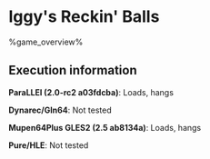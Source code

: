 # Iggy's Reckin' Balls 

%game_overview%

## Execution information

**ParaLLEl (2.0-rc2 a03fdcba)**: Loads, hangs

**Dynarec/Gln64**: Not tested

**Mupen64Plus GLES2 (2.5 ab8134a)**: Loads, hangs

**Pure/HLE**: Not tested